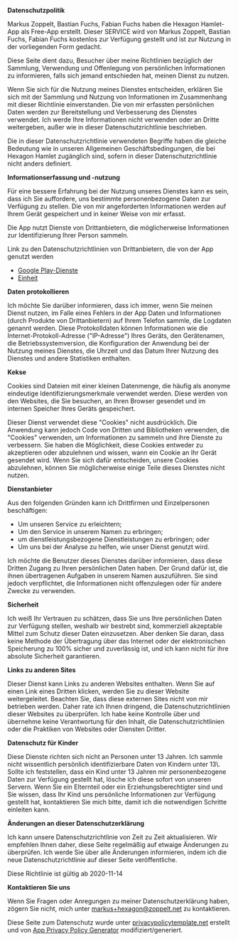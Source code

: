 **Datenschutzpolitik**

Markus Zoppelt, Bastian Fuchs, Fabian Fuchs haben die Hexagon Hamlet-App als Free-App erstellt. Dieser SERVICE wird von Markus Zoppelt, Bastian Fuchs, Fabian Fuchs kostenlos zur Verfügung gestellt und ist zur Nutzung in der vorliegenden Form gedacht.

Diese Seite dient dazu, Besucher über meine Richtlinien bezüglich der Sammlung, Verwendung und Offenlegung von persönlichen Informationen zu informieren, falls sich jemand entschieden hat, meinen Dienst zu nutzen.

Wenn Sie sich für die Nutzung meines Dienstes entscheiden, erklären Sie sich mit der Sammlung und Nutzung von Informationen im Zusammenhang mit dieser Richtlinie einverstanden. Die von mir erfassten persönlichen Daten werden zur Bereitstellung und Verbesserung des Dienstes verwendet. Ich werde Ihre Informationen nicht verwenden oder an Dritte weitergeben, außer wie in dieser Datenschutzrichtlinie beschrieben.

Die in dieser Datenschutzrichtlinie verwendeten Begriffe haben die gleiche Bedeutung wie in unseren Allgemeinen Geschäftsbedingungen, die bei Hexagon Hamlet zugänglich sind, sofern in dieser Datenschutzrichtlinie nicht anders definiert.

**Informationserfassung und -nutzung**

Für eine bessere Erfahrung bei der Nutzung unseres Dienstes kann es sein, dass ich Sie auffordere, uns bestimmte personenbezogene Daten zur Verfügung zu stellen. Die von mir angeforderten Informationen werden auf Ihrem Gerät gespeichert und in keiner Weise von mir erfasst.

Die App nutzt Dienste von Drittanbietern, die möglicherweise Informationen zur Identifizierung Ihrer Person sammeln.

Link zu den Datenschutzrichtlinien von Drittanbietern, die von der App genutzt werden

* [Google Play-Dienste](https://www.google.com/policies/privacy/)
* [Einheit](https://unity3d.com/legal/privacy-policy)

**Daten protokollieren**

Ich möchte Sie darüber informieren, dass ich immer, wenn Sie meinen Dienst nutzen, im Falle eines Fehlers in der App Daten und Informationen (durch Produkte von Drittanbietern) auf Ihrem Telefon sammle, die Logdaten genannt werden. Diese Protokolldaten können Informationen wie die Internet-Protokoll-Adresse ("IP-Adresse") Ihres Geräts, den Gerätenamen, die Betriebssystemversion, die Konfiguration der Anwendung bei der Nutzung meines Dienstes, die Uhrzeit und das Datum Ihrer Nutzung des Dienstes und andere Statistiken enthalten.

**Kekse**

Cookies sind Dateien mit einer kleinen Datenmenge, die häufig als anonyme eindeutige Identifizierungsmerkmale verwendet werden. Diese werden von den Websites, die Sie besuchen, an Ihren Browser gesendet und im internen Speicher Ihres Geräts gespeichert.

Dieser Dienst verwendet diese "Cookies" nicht ausdrücklich. Die Anwendung kann jedoch Code von Dritten und Bibliotheken verwenden, die "Cookies" verwenden, um Informationen zu sammeln und ihre Dienste zu verbessern. Sie haben die Möglichkeit, diese Cookies entweder zu akzeptieren oder abzulehnen und wissen, wann ein Cookie an Ihr Gerät gesendet wird. Wenn Sie sich dafür entscheiden, unsere Cookies abzulehnen, können Sie möglicherweise einige Teile dieses Dienstes nicht nutzen.

**Dienstanbieter**

Aus den folgenden Gründen kann ich Drittfirmen und Einzelpersonen beschäftigen:

* Um unseren Service zu erleichtern;
* Um den Service in unserem Namen zu erbringen;
* um dienstleistungsbezogene Dienstleistungen zu erbringen; oder
* Um uns bei der Analyse zu helfen, wie unser Dienst genutzt wird.

Ich möchte die Benutzer dieses Dienstes darüber informieren, dass diese Dritten Zugang zu Ihren persönlichen Daten haben. Der Grund dafür ist, die ihnen übertragenen Aufgaben in unserem Namen auszuführen. Sie sind jedoch verpflichtet, die Informationen nicht offenzulegen oder für andere Zwecke zu verwenden.

**Sicherheit**

Ich weiß Ihr Vertrauen zu schätzen, dass Sie uns Ihre persönlichen Daten zur Verfügung stellen, weshalb wir bestrebt sind, kommerziell akzeptable Mittel zum Schutz dieser Daten einzusetzen. Aber denken Sie daran, dass keine Methode der Übertragung über das Internet oder der elektronischen Speicherung zu 100% sicher und zuverlässig ist, und ich kann nicht für ihre absolute Sicherheit garantieren.

**Links zu anderen Sites**

Dieser Dienst kann Links zu anderen Websites enthalten. Wenn Sie auf einen Link eines Dritten klicken, werden Sie zu dieser Website weitergeleitet. Beachten Sie, dass diese externen Sites nicht von mir betrieben werden. Daher rate ich Ihnen dringend, die Datenschutzrichtlinien dieser Websites zu überprüfen. Ich habe keine Kontrolle über und übernehme keine Verantwortung für den Inhalt, die Datenschutzrichtlinien oder die Praktiken von Websites oder Diensten Dritter.

**Datenschutz für Kinder**

Diese Dienste richten sich nicht an Personen unter 13 Jahren. Ich sammle nicht wissentlich persönlich identifizierbare Daten von Kindern unter 13\\. Sollte ich feststellen, dass ein Kind unter 13 Jahren mir personenbezogene Daten zur Verfügung gestellt hat, lösche ich diese sofort von unseren Servern. Wenn Sie ein Elternteil oder ein Erziehungsberechtigter sind und Sie wissen, dass Ihr Kind uns persönliche Informationen zur Verfügung gestellt hat, kontaktieren Sie mich bitte, damit ich die notwendigen Schritte einleiten kann.

**Änderungen an dieser Datenschutzerklärung**

Ich kann unsere Datenschutzrichtlinie von Zeit zu Zeit aktualisieren. Wir empfehlen Ihnen daher, diese Seite regelmäßig auf etwaige Änderungen zu überprüfen. Ich werde Sie über alle Änderungen informieren, indem ich die neue Datenschutzrichtlinie auf dieser Seite veröffentliche.

Diese Richtlinie ist gültig ab 2020-11-14

**Kontaktieren Sie uns**

Wenn Sie Fragen oder Anregungen zu meiner Datenschutzerklärung haben, zögern Sie nicht, mich unter markus+hexagon@zoppelt.net zu kontaktieren.

Diese Seite zum Datenschutz wurde unter [privacypolicytemplate.net](https://privacypolicytemplate.net) erstellt und von [App Privacy Policy Generator](https://app-privacy-policy-generator.nisrulz.com/) modifiziert/generiert.

